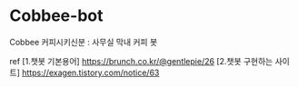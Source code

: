 # Cobbee-bot
Cobbee 커피시키신분 : 사무실 막내 커피 봇

ref
[1.챗봇 기본용어] https://brunch.co.kr/@gentlepie/26
[2.챗봇 구현하는 사이트] https://exagen.tistory.com/notice/63
